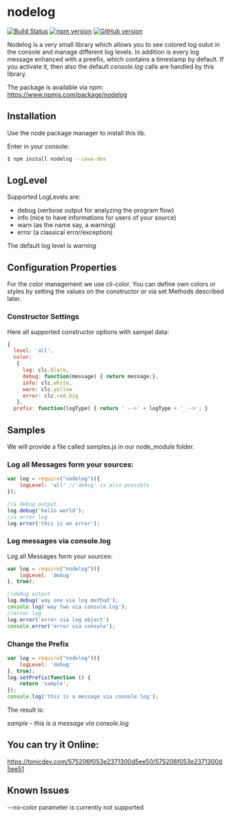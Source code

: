 nodelog
=======

[![Build Status](https://travis-ci.org/blndev/npm-nodelog.svg?branch=master)](https://travis-ci.org/blndev/npm-nodelog)
[![npm version](https://badge.fury.io/js/nodelog.svg)](https://badge.fury.io/js/nodelog)
[![GitHub version](https://badge.fury.io/gh/blndev%2Fnpm-nodelog.svg)](https://badge.fury.io/gh/blndev%2Fnpm-nodelog)

Nodelog is a very small library which allows you to see colored log outut in the console and manage different log levels.
In addition is every log message enhanced with a preefix, which contains a timestamp by default.
If you activate it, then also the default _console.log_ calls are handled by this library.

The package is available via npm: 
https://www.npmjs.com/package/nodelog

Installation
------------
Use the node package manager to install this lib.

Enter in your console:

```bash
$ npm install nodelog --save-dev
```

LogLevel
--------
Supported LogLevels are:
* debug (verbose output for analyzing the program flow)
* info (nice to have informations for users of your source)
* warn (as the name say, a warning)
* error (a classical error/exception)

The default log level is _warning_

Configuration Properties
------------------------
For the color management we use cli-color.
You can define own colors or styles by setting the values on the constructor or via set Methods described later.

### Constructor Settings
Here all supported constructor options with sampel data:
```js
{ 
  level: 'all',
  color: 
   { 
     log: clc.black,
     debug: function(message) { return message;},
     info: clc.white,
     warn: clc.yellow
     error: clc.red.big
   },
  prefix: function(logType) { return ' -->' + logType + ' -->'; }
```

Samples
-------
We will provide a file called samples.js in our node_module folder.

### Log all Messages form your sources:
```js
var log = require("nodelog")({
    logLevel: 'all' //'debug' is also possible
});

//a debug output
log.debug('hello world');
//a error log
log.error('this is an error');
```

### Log messages via console.log
Log all Messages form your sources:
```js
var log = require("nodelog")({
    logLevel: 'debug'
}, true);

//debug output
log.debug('way one via log method');
console.log('way two via console.log');
//error log
log.error('error via log object')
console.error('error via console');
```

### Change the Prefix
```js
var log = require("nodelog")({
    logLevel: 'debug'
}, true);
log.setPrefix(function () {
    return 'sample';
});
console.log('this is a message via console.log');
```
The result is:

_sample - this is a message via console.log_

## You can try it Online:
https://tonicdev.com/575206f053e2371300d5ee50/575206f053e2371300d5ee51


## Known Issues
--no-color parameter is currently not supported